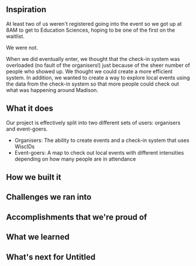 ## Inspiration

At least two of us weren't registered going into the event so we got up at 8AM to get to Education Sciences, hoping to be one of the first on the waitlist. 

We were not. 

When we did eventually enter, we thought that the check-in system was overloaded (no fault of the organisers!) just because of the sheer number of people who showed up. We thought we could create a more efficient system. In addition, we wanted to create a way to explore local events using the data from the check-in system so that more people could check out what was happening around Madison.   

## What it does

Our project is effectively split into two different sets of users: organisers and event-goers. 

- Organisers: The ability to create events and a check-in system that uses WiscIDs
- Event-goers: A map to check out local events with different intensities depending on how many people are in attendance 

## How we built it

## Challenges we ran into

## Accomplishments that we're proud of

## What we learned

## What's next for Untitled
